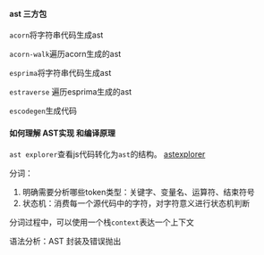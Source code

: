 #### ast 三方包

`acorn`将字符串代码生成ast

`acorn-walk`遍历acorn生成的ast


`esprima`将字符串代码生成ast

`estraverse` 遍历esprima生成的ast

`escodegen`生成代码

#### 如何理解 AST实现 和编译原理

`ast explorer`查看js代码转化为`ast`的结构。 [astexplorer](https://astexplorer.net/)

分词：

1. 明确需要分析哪些token类型：关键字、变量名、运算符、结束符号
2. 状态机：消费每一个源代码中的字符，对字符意义进行状态机判断

分词过程中，可以使用一个栈`context`表达一个上下文

语法分析：AST 封装及错误抛出


